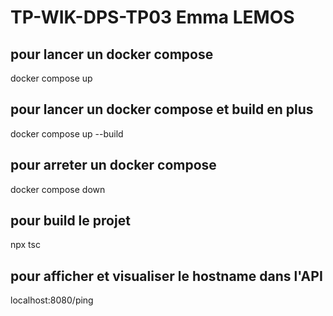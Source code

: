 # TP-WIK-DPS-TP03 Emma LEMOS

## pour lancer un docker compose
docker compose up

## pour lancer un docker compose et build en plus
docker compose up --build

## pour arreter un docker compose
docker compose down

## pour build le projet
npx tsc

## pour afficher et visualiser le hostname dans l'API
localhost:8080/ping



